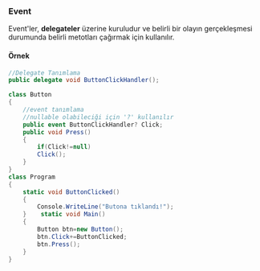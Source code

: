 ### Event
Event'ler, **delegateler** üzerine kuruludur ve belirli bir olayın gerçekleşmesi durumunda belirli metotları çağırmak için kullanılır.

#### Örnek
```csharp
//Delegate Tanımlama
public delegate void ButtonClickHandler();

class Button
{
    //event tanımlama
    //nullable olabileciği için '?' kullanılır
    public event ButtonClickHandler? Click;
    public void Press()
    {
        if(Click!=null)
        Click();
    }
}
class Program
{
    static void ButtonClicked()
    {
        Console.WriteLine("Butona tıklandı!");
    }    static void Main()
    {
        Button btn=new Button();
        btn.Click+=ButtonClicked;
        btn.Press();
    }
}

```